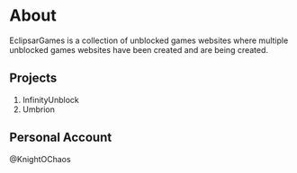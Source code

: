 # About
EclipsarGames is a collection of unblocked games websites where multiple unblocked games websites have been created and are being created.
## Projects
1. InfinityUnblock
2. Umbrion
## Personal Account
@KnightOChaos
